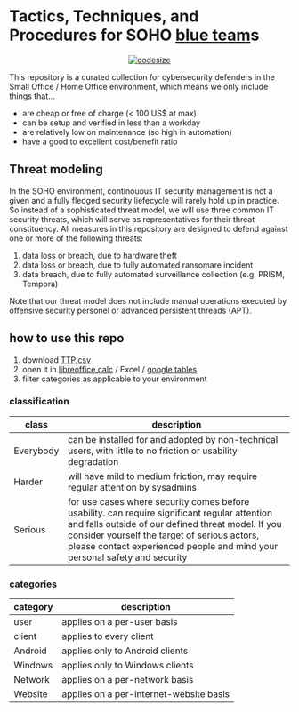# Tactics, Techniques, and Procedures for SOHO [blue team](https://en.wikipedia.org/wiki/Blue_team_(computer_security))s

<center>
  <a href="https://github.com/FoxAuth/FoxAuth/">
    <img src="https://img.shields.io/github/languages/code-size/gXeeXqBHuHDFTaEnff3Z/blue-team-SOHO-basics" alt="codesize" />
  </a>
</center>

This repository is a curated collection for cybersecurity defenders in the Small Office / Home Office environment, which means we only include things that...

- are cheap or free of charge (< 100 US$ at max)
- can be setup and verified in less than a workday
- are relatively low on maintenance (so high in automation)
- have a good to excellent cost/benefit ratio

## Threat modeling
In the SOHO environment, continouous IT security management is not a given and a fully fledged security liefecycle will rarely hold up in practice. So instead of a sophisticated threat model, we will use three common IT security threats, which will serve as representatives for their threat constituency. All measures in this repository are designed to defend against one or more of the following threats:

1. data loss or breach, due to hardware theft
2. data loss or breach, due to fully automated ransomare incident
3. data breach, due to fully automated surveillance collection (e.g. PRISM, Tempora)

Note that our threat model does not include manual operations executed by offensive security personel or advanced persistent threads (APT).

## how to use this repo
1. download [TTP.csv](https://github.com/gXeeXqBHuHDFTaEnff3Z/blue-team-SOHO-basics/blob/master/TTP.csv)
2. open it in [libreoffice calc](https://www.libreoffice.org/download/download/) / Excel / [google tables](https://docs.google.com/spreadsheets/u/0/)
3. filter categories as applicable to your environment

### classification
| class          | description |
|----------------|-------------|
| Everybody      |  can be installed for and adopted by non-technical users, with little to no friction or usability degradation |
| Harder         |  will have mild to medium friction, may require regular attention by sysadmins |
| Serious        |  for use cases where security comes before usability. can require significant regular attention and falls outside of our defined threat model. If you consider yourself the target of serious actors, please contact experienced people and mind your personal safety and security |

### categories
| category | description                     |
|----------|---------------------------------|
| user     | applies on a per-user basis     |
| client   | applies to every client         |
| Android  | applies only to Android clients |
| Windows  | applies only to Windows clients |
| Network  | applies on a per-network basis  |
| Website  | applies on a per-internet-website basis |
